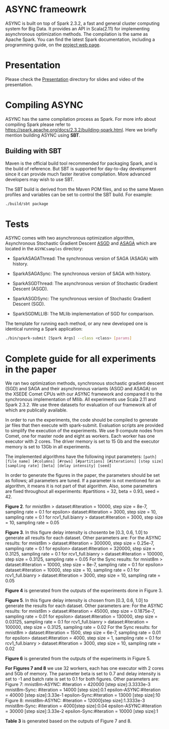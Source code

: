 # ASYNC frameowrk

ASYNC is built on top of Spark 2.3.2, a fast and general cluster computing system for Big Data. It provides an API in Scala(2.11) for implementing asynchronous optimization methods. The compilation is the same as Apache Spark. You can find the latest Spark documentation, including a programming guide, on the [project web page](http://spark.apache.org/documentation.html).

# Presentation
Please check the [Presentation](https://github.com/ASYNCframework/ASYNCframework/tree/master/Presentation) directory for slides and video of the presentation.


# Compiling ASYNC

ASYNC has the same compilation process as Spark. For more info about compiling Spark please refer to https://spark.apache.org/docs/2.3.2/building-spark.html. Here we briefly mention building ASYNC using **SBT**.

## Building with SBT
Maven is the official build tool recommended for packaging Spark, and is the build of reference. But SBT is supported for day-to-day development since it can provide much faster iterative compilation. More advanced developers may wish to use SBT.

The SBT build is derived from the Maven POM files, and so the same Maven profiles and variables can be set to control the SBT build. For example:

```sh
./build/sbt package
```


# Tests
ASYNC comes with two asynchronous optimization algorithm, Asynchronous Stochastic Gradient Descent [ASGD](https://papers.nips.cc/paper/4687-large-scale-distributed-deep-networks.pdf) and [ASAGA](http://proceedings.mlr.press/v54/leblond17a/leblond17a.pdf) which are located in the `ASYNCsamples` directory:

- SparkASAGAThread: The synchronous version of SAGA (ASAGA) with history.

- SparkASAGASync: The synchronous version of SAGA with history.

- SparkASGDThread: The asynchronous version of Stochastic Gradient Descent (ASGD).

- SparkASGDSync: The synchronous version of Stochastic Gradient Descent (SGD).

- SparkSGDMLLIB: The MLlib implementation of SGD for comparison.

The template for running each method, or any new developed one is identical running a Spark application:

```sh
./bin/spark-submit [Spark Args] --class <class> [params]
```

# Complete guide for all experiments in the paper

We ran two optimization methods, synchronous stochastic gradient descent (SGD) and SAGA and their asynchronous variants (ASGD and ASAGA) on the XSEDE Comet CPUs with our ASYNC framework and compared it to the synchronous implementation of Mllib. All experiments use Scala 2.11 and Spark 2.3.2. We use three datasets for evaluation of our framework all of which are publically available.

In order to run the experiments, the code should be compiled to generate jar files that then execute with spark-submit. Evaluation scripts are provided to simplify the execution of the experiments. We use 9 compute nodes from Comet, one for master node and eight as workers. Each worker has one executor with 2 cores. The driver memory is set to 15 Gb and the executor memory is set to 13Gb in all experiments.

The implemented algorithms have the following input parameters: `[path] [file name] [#columns] [#rows] [#partitions] [#iterations] [step size] [sampling rate] [beta] [delay intensity] [seed]`

In order to generate the figures in the paper, the parameters should be set as follows; all parameters are tuned. If a parameter is not mentioned for an algorithm, it means it is not part of that algorithm. Also, some parameters are fixed throughout all experiments: #partitions = 32, beta = 0.93, seed = 42.

**Figure 2**. for mnist8m > dataset:#iteration = 10000, step size = 8e-7, sampling rate = 0.1 for epsilon> dataset:#iteration = 3000, step size = 10, sampling rate = 0.1 for rcv1_full.bianry > dataset:#iteration = 3000, step size = 10, sampling rate = 0.05

**Figure 3**. In this figure delay intensity is chosento be [0.3, 0.6, 1.0] to generate all results for each dataset. Other parameters are: For the ASYNC results: for mnist8m > dataset:#iteration = 300000, step size = 0.25e-7, sampling rate = 0.1 for epsilon> dataset:#iteration = 320000, step size = 0.3125, sampling rate = 0.1 for rcv1_full.bianry > dataset:#iteration = 100000, step size = 0.3125, sampling rate = 0.05 For the Sync results: for mnist8m > dataset:#iteration = 10000, step size = 8e-7, sampling rate = 0.1 for epsilon> dataset:#iteration = 10000, step size = 10, sampling rate = 0.1 for rcv1_full.bianry > dataset:#iteration = 3000, step size = 10, sampling rate = 0.05

**Figure 4** is generated from the outputs of the experiments done in Figure 3.

**Figure 5**. In this figure delay intensity is chosen from [0.3, 0.6, 1.0] to generate the results for each dataset. Other parameters are: For the ASYNC results: for mnist8m > dataset:#iteration = 45000, step size = 0.1875e-7, sampling rate = 0.01 for epsilon> dataset:#iteration = 130000, step size = 0.03125, sampling rate = 0.1 for rcv1_full.bianry > dataset:#iteration = 100000, step size = 0.3125, sampling rate = 0.02 For the Sync results: for mnist8m > dataset:#iteration = 1500, step size = 6e-7, sampling rate = 0.01 for epsilon> dataset:#iteration = 4000, step size = 1, sampling rate = 0.1 for rcv1_full.bianry > dataset:#iteration = 3000, step size = 10, sampling rate = 0.02

**Figure 6** is generated from the outputs of the experiments in Figure 5.

**For Figures 7 and 8** we use 32 workers, each has one executor with 2 cores and 5Gb of memory. The parameter beta is set to 0.7 and delay intensity is set to -1 and batch rate is set to 0.1 for both figures. Other parameters are: Figure 7: mnist8m-ASYNC: #iteration = 420000 [step size]:3.3333e-3 mnist8m-Sync: #iteration = 14000 [step size]:0.1 epsilon-ASYNC:#iteration = 40000 [step size]:3.33e-1 epsilon-Sync:#iteration = 13000 [step size]:10 Figure 8: mnist8m-ASYNC: #iteration = 12000[step size]:1.3333e-3 mnist8m-Sync: #iteration = 4000[step size]:0.04 epsilon-ASYNC:#iteration = 30000 [step size]:3.33e-2 epsilon-Sync:#iteration = 10000 [step size]:1

**Table 3** is generated based on the outputs of Figure 7 and 8.
